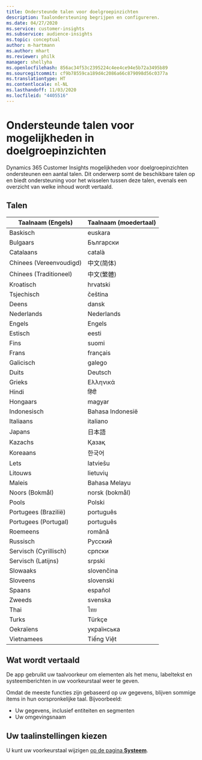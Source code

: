 ```yaml
---
title: Ondersteunde talen voor doelgroepinzichten
description: Taalondersteuning begrijpen en configureren.
ms.date: 04/27/2020
ms.service: customer-insights
ms.subservice: audience-insights
ms.topic: conceptual
author: m-hartmann
ms.author: mhart
ms.reviewer: philk
manager: shellyha
ms.openlocfilehash: 856ac34f53c2395224c4ee4ce94e5b72a3495b89
ms.sourcegitcommit: cf9b78559ca189d4c2086a66c879098d56c0377a
ms.translationtype: HT
ms.contentlocale: nl-NL
ms.lasthandoff: 11/03/2020
ms.locfileid: "4405516"
---
```

# <a name="supported-languages-for-audience-insights-capability"></a>Ondersteunde talen voor mogelijkheden in doelgroepinzichten

Dynamics 365 Customer Insights mogelijkheden voor doelgroepinzichten ondersteunen een aantal talen. Dit onderwerp somt de beschikbare talen op en biedt ondersteuning voor het wisselen tussen deze talen, evenals een overzicht van welke inhoud wordt vertaald.

## <a name="languages"></a>Talen

| Taalnaam (Engels)|  Taalnaam (moedertaal) |
| ------------- | ------------- |
| Baskisch | euskara |
| Bulgaars | Български |
| Catalaans | català |
| Chinees (Vereenvoudigd) | 中文(简体) |
| Chinees (Traditioneel) | 中文(繁體) |
| Kroatisch | hrvatski |
| Tsjechisch | čeština |
| Deens | dansk |
| Nederlands | Nederlands |
| Engels | Engels |
| Estisch | eesti |
| Fins | suomi |
| Frans | français |
| Galicisch | galego |
| Duits | Deutsch |
| Grieks | Ελληνικά |
| Hindi | हिंदी |
| Hongaars | magyar |
| Indonesisch | Bahasa Indonesië |
| Italiaans | italiano |
| Japans | 日本語 |
| Kazachs | Қазақ |
| Koreaans | 한국어 |
| Lets | latviešu |
| Litouws | lietuvių |
| Maleis | Bahasa Melayu |
| Noors (Bokmål) | norsk (bokmål) |
| Pools | Polski |
| Portugees (Brazilië) | português |
| Portugees (Portugal) | português |
| Roemeens | română |
| Russisch | Русский |
| Servisch (Cyrillisch) | српски |
| Servisch (Latijns) | srpski |
| Slowaaks | slovenčina |
| Sloveens | slovenski |
| Spaans | español |
| Zweeds | svenska |
| Thai | ไทย |
| Turks | Türkçe |
| Oekraïens | українська |
| Vietnamees | Tiếng Việt |

## <a name="whats-translated"></a>Wat wordt vertaald

De app gebruikt uw taalvoorkeur om elementen als het menu, labeltekst en systeemberichten in uw voorkeurstaal weer te geven.

Omdat de meeste functies zijn gebaseerd op uw gegevens, blijven sommige items in hun oorspronkelijke taal. Bijvoorbeeld:

- Uw gegevens, inclusief entiteiten en segmenten
- Uw omgevingsnaam

## <a name="choose-your-language-settings"></a>Uw taalinstellingen kiezen  

U kunt uw voorkeurstaal wijzigen [op de pagina **Systeem**](system.md).
